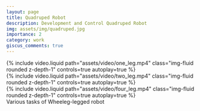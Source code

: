 ```yaml
---
layout: page
title: Quadruped Robot
description: Development and Control Quadruped Robot
img: assets/img/quadruped.jpg
importance: 2
category: work
giscus_comments: true
---
```



<div class="row">
    <div class="col-sm mt-3 mt-md-0">
        {% include video.liquid path="assets/video/one_leg.mp4" class="img-fluid rounded z-depth-1" controls=true autoplay=true %}
    </div>
    <div class="col-sm mt-3 mt-md-0">
        {% include video.liquid path="assets/video/two_leg.mp4" class="img-fluid rounded z-depth-1" controls=true autoplay=true %}
    </div>
    <div class="col-sm mt-3 mt-md-0">
        {% include video.liquid path="assets/video/four_leg.mp4" class="img-fluid rounded z-depth-1" controls=true autoplay=true %}
    </div>    
</div>
<div class="caption">
    Various tasks of Wheeleg-legged robot
</div>
